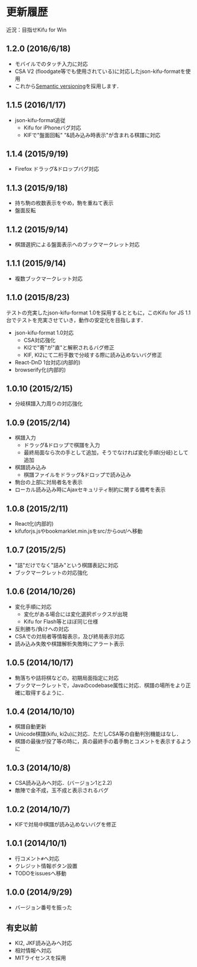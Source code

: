 # 更新履歴

近況：目指せKifu for Win

## 1.2.0 (2016/6/18)

* モバイルでのタッチ入力に対応
* CSA V2 (floodgate等でも使用されている)に対応したjson-kifu-formatを使用
* これから[Semantic versioning](http://semver.org/lang/ja/)を採用します．

## 1.1.5 (2016/1/17)

* json-kifu-format追従
	* Kifu for iPhoneバグ対応
	* KIFで"盤面回転" "&読み込み時表示"が含まれる棋譜に対応

## 1.1.4 (2015/9/19)

* Firefox ドラッグ&ドロップバグ対応

## 1.1.3 (2015/9/18)

* 持ち駒の枚数表示をやめ，駒を重ねて表示
* 盤面反転

## 1.1.2 (2015/9/14)

* 棋譜選択による盤面表示へのブックマークレット対応

## 1.1.1 (2015/9/14)

* 複数ブックマークレット対応

## 1.1.0 (2015/8/23)

テストの充実したjson-kifu-format 1.0を採用するとともに，このKifu for JS 1.1台でテストを充実させていき，動作の安定化を目指します．

* json-kifu-format 1.0対応
	* CSA対応強化
	* KI2で"寄"が"直"と解釈されるバグ修正
	* KIF, KI2にて二桁手数で分岐する際に読み込めないバグ修正
* React-DnD 1台対応(内部的)
* browserify化(内部的)

## 1.0.10 (2015/2/15)

* 分岐棋譜入力周りの対応強化

## 1.0.9 (2015/2/14)

* 棋譜入力
	* ドラッグ&ドロップで棋譜を入力
	* 最終局面なら次の手として追加，そうでなければ変化手順(分岐)として追加
* 棋譜読み込み
	* 棋譜ファイルをドラッグ&ドロップで読み込み
* 駒台の上部に対局者名を表示
* ローカル読み込み時にAjaxセキュリティ制約に関する備考を表示

## 1.0.8 (2015/2/11)

* React化(内部的)
* kifuforjs.jsやbookmarklet.min.jsをsrc/からout/へ移動

## 1.0.7 (2015/2/5)

* "詰"だけでなく"詰み"という棋譜表記に対応
* ブックマークレットの対応強化

## 1.0.6 (2014/10/26)

* 変化手順に対応
	* 変化がある場合には変化選択ボックスが出現
	* Kifu for Flash等とほぼ同じ仕様
* 反則勝ち/負けへの対応
* CSAでの対局者等情報表示，及び終局表示対応
* 読み込み失敗や棋譜解析失敗時にアラート表示

## 1.0.5 (2014/10/17)

* 駒落ちや詰将棋などの，初期局面指定に対応
* ブックマークレットで，Javaのcodebase属性に対応．棋譜の場所をより正確に取得するように．

## 1.0.4 (2014/10/10)

* 棋譜自動更新
* Unicode棋譜(kifu, ki2u)に対応．ただしCSA等の自動判別機能はなし．
* 棋譜の最後が投了等の時に，真の最終手の着手駒とコメントを表示するように

## 1.0.3 (2014/10/8)

* CSA読み込みへ対応．(バージョン1と2.2)
* 敵陣で金不成，玉不成と表示されるバグ

## 1.0.2 (2014/10/7)

* KIFで対局中棋譜が読み込めないバグを修正

## 1.0.1 (2014/10/1)

* 行コメント`#`へ対応
* クレジット情報ボタン設置
* TODOをissuesへ移動

## 1.0.0 (2014/9/29)

* バージョン番号を振った

## 有史以前

* KI2, JKF読み込みへ対応
* 相対情報へ対応
* MITライセンスを採用